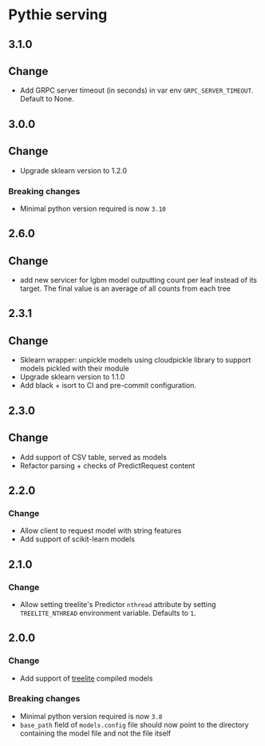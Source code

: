 # Pythie serving

## 3.1.0
## Change
* Add GRPC server timeout (in seconds) in var env `GRPC_SERVER_TIMEOUT`. Default to None. 

## 3.0.0
## Change
* Upgrade sklearn version to 1.2.0

### Breaking changes
* Minimal python version required is now `3.10`

## 2.6.0
## Change
* add new servicer for lgbm model outputting count per leaf instead of its target. The final value is an average of all counts from each tree

## 2.3.1

## Change
* Sklearn wrapper: unpickle models using cloudpickle library to support models pickled with their module
* Upgrade sklearn version to 1.1.0
* Add black + isort to CI and pre-commit configuration.

## 2.3.0

## Change
* Add support of CSV table, served as models
* Refactor parsing + checks of PredictRequest content

## 2.2.0

### Change
* Allow client to request model with string features
* Add support of scikit-learn models

## 2.1.0

### Change
* Allow setting treelite's Predictor `nthread` attribute by setting `TREELITE_NTHREAD` environment variable. Defaults to `1`.

## 2.0.0

### Change
* Add support of [treelite](https://treelite.readthedocs.io/en/latest/) compiled models

### Breaking changes
* Minimal python version required is now `3.8`
* `base_path` field of `models.config` file should now point to the directory containing the model file and not the file itself
